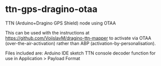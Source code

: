 # ttn-gps-dragino-otaa
TTN (Arduino+Dragino GPS Shield) node using OTAA

This  can be used with the instructions at https://github.com/VojislavM/dragino-ttn-mapper to activate via
OTAA (over-the-air-activation) rather than ABP (activation-by-personalisation).

Files included are:
Arduino IDE sketch
TTN console decoder function for use in Application > Payload Format
